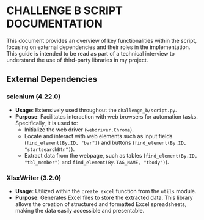 # CHALLENGE B SCRIPT DOCUMENTATION

This document provides an overview of key functionalities within the script, focusing on external dependencies and their roles in the implementation. This guide is intended to be read as part of a technical interview to understand the use of third-party libraries in my project.

## External Dependencies

### selenium (4.22.0)

- **Usage**: Extensively used throughout the `challenge_b/script.py`.
- **Purpose**: Facilitates interaction with web browsers for automation tasks. Specifically, it is used to:
  - Initialize the web driver (`webdriver.Chrome`).
  - Locate and interact with web elements such as input fields (`find_element(By.ID, "bar")`) and buttons (`find_element(By.ID, "startsearchBtn")`).
  - Extract data from the webpage, such as tables (`find_element(By.ID, "tbl_member")` and `find_element(By.TAG_NAME, "tbody")`).

### XlsxWriter (3.2.0)

- **Usage**: Utilized within the `create_excel` function from the `utils` module.
- **Purpose**: Generates Excel files to store the extracted data. This library allows the creation of structured and formatted Excel spreadsheets, making the data easily accessible and presentable.